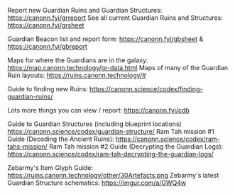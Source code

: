 Report new Guardian Ruins and Guardian Structures: https://canonn.fyi/grreport 
See all current Guardian Ruins and Structures: https://canonn.fyi/grsheet

Guardian Beacon list and report form: https://canonn.fyi/gbsheet & https://canonn.fyi/gbreport

Maps for where the Guardians are in the galaxy: https://map.canonn.technology/gr-data.html
Maps of many of the Guardian Ruin layouts: https://ruins.canonn.technology/#

Guide to finding new Ruins: https://canonn.science/codex/finding-guardian-ruins/

Lots more things you can view / report: https://canonn.fyi/cdb

Guide to Guardian Structures (including blueprint locations) https://canonn.science/codex/guardian-structure/
Ram Tah mission #1 Guide (Decoding the Ancient Ruins): https://canonn.science/codex/ram-tahs-mission/
Ram Tah mission #2 Guide (Decrypting the Guardian Logs): https://canonn.science/codex/ram-tah-decrypting-the-guardian-logs/

Zebarmy's Item Glyph Guide: https://ruins.canonn.technology/other/30Artefacts.png
Zebarmy's latest Guardian Structure schematics: https://imgur.com/a/GWQ4w